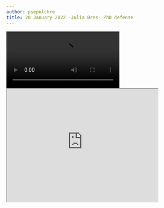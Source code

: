```yaml
---
author: psepulchre
title: 28 January 2022 -Julia Bres- PhD defense
---
```


<video src="https://sharebox.lsce.ipsl.fr/index.php/s/IMAoENOREvl52s8/download" type="video/mp4" controls="controls" style="max-width: 730px;">
</video>

<iframe src="https://bg.copernicus.org/articles/18/5729/2021/"
        title="Associated paper" width="400" height="300">
</iframe> 

